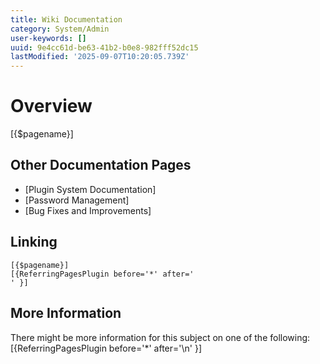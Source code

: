 ```yaml
---
title: Wiki Documentation
category: System/Admin
user-keywords: []
uuid: 9e4cc61d-be63-41b2-b0e8-982fff52dc15
lastModified: '2025-09-07T10:20:05.739Z'
---
```

# Overview

[{$pagename}]

## Other Documentation Pages
* [Plugin System Documentation]
* [Password Management]
* [Bug Fixes and Improvements]

## Linking

```
[{$pagename}]
[{ReferringPagesPlugin before='*' after='
' }]
```

## More Information

There might be more information for this subject on one of the following:
[{ReferringPagesPlugin before='*' after='\n' }]
